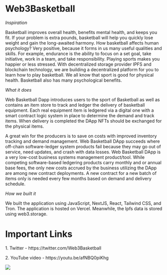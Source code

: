 # Web3Basketball

_Inspiration_

Basketball improves overall health, benefits mental health, and keeps you fit.
If your problem is extra pounds, basketball will help you quickly lose weight and gain the long-awaited harmony.
How basketball affects human psychology? Very positive, because it forms in us many useful qualities and skills. For example, endurance is the ability to focus on a set goal, take initiative, work in a team, and take responsibility.
Playing sports makes you happier or less stressed.
With decentralized storage provider IPFS and blockchain technology, we are building a decentralized platform for you to learn how to play basketball.
We all know that sport is good for physical health. Basketball also has many psychological benefits.

_What it does_

Web Basketball Dapp introduces users to the sport of Basketball as well as contains an item store to track and ledger the delivery of basketball equipment.
Each real equipment item is ledgered via a digital one with a smart contract logic system in place to determine the demand and track items. When delivery is completed the DApp NFTs should be exchanged for the physical items.

A great win for the producers is to save on costs with improved inventory tracking and demand management.
Web Basketball DApp succeeds where off-chain software-ledger system products fail because they may go out of service, need updates, and crash with data losses. Web Basketball DApp is a very low-cost business systems management product/tool.
While competing software-based ledgering products carry monthly and or annual base fees, the only new costs accrued by the business utilizing the DApp are among new contract deployments. A new contract for a new batch of items only is needed every few months based on demand and delivery schedule.

_How we built it_

We built the application using JavaScript, NextJS, React, Tailwind CSS, and Tron. The application is hosted on Vercel. Meanwhile, the Ipfs data is stored using web3.storage.

# Important Links

<p>1. Twitter - https://twitter.com/Web3Basketball</p>
<p>2. YouTube video - https://youtu.be/afNBQ0piKhg</p>

![](https://cdn.nba.com/manage/2022/09/GettyImages-1370244705-scaled-e1662759035178.jpg)